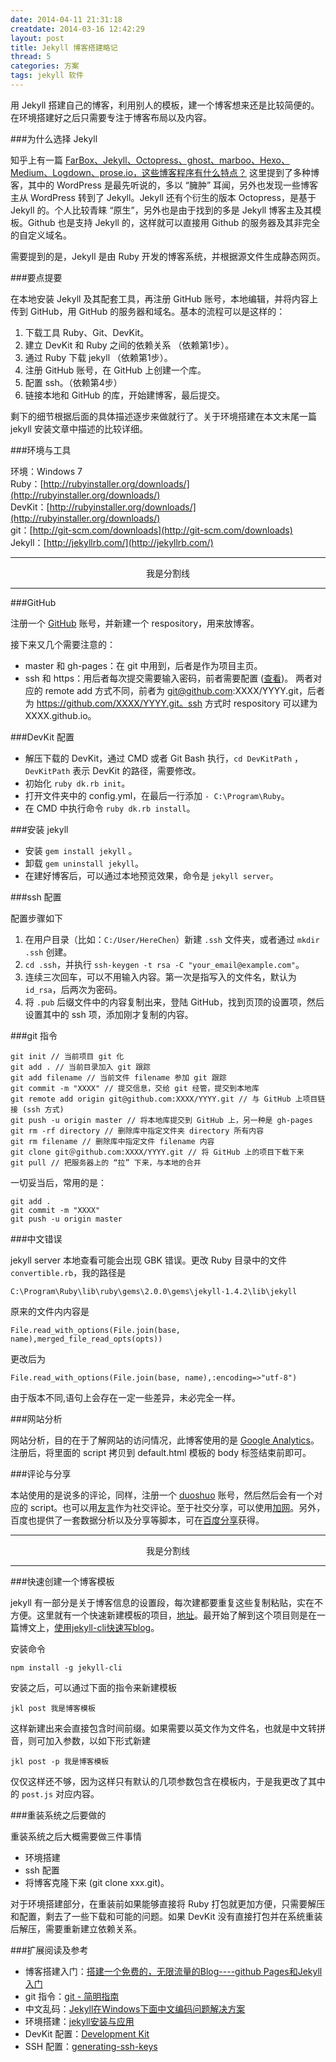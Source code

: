 ```yaml
---
date: 2014-04-11 21:31:18
creatdate: 2014-03-16 12:42:29
layout: post
title: Jekyll 博客搭建略记
thread: 5
categories: 方案
tags: jekyll 软件 
---
```


用 Jekyll 搭建自己的博客，利用别人的模板，建一个博客想来还是比较简便的。在环境搭建好之后只需要专注于博客布局以及内容。

###为什么选择 Jekyll

知乎上有一篇 [FarBox、Jekyll、Octopress、ghost、marboo、Hexo、Medium、Logdown、prose.io，这些博客程序有什么特点？](http://www.zhihu.com/question/21981094) 这里提到了多种博客，其中的 WordPress 是最先听说的，多以 “臃肿” 耳闻，另外也发现一些博客主从 WordPress 转到了 Jekyll。Jekyll 还有个衍生的版本 Octopress，是基于 Jekyll 的。个人比较青睐 “原生”，另外也是由于找到的多是 Jekyll 博客主及其模板。Github 也是支持 Jekyll 的，这样就可以直接用 Github 的服务器及其非完全的自定义域名。

需要提到的是，Jekyll 是由 Ruby 开发的博客系统，并根据源文件生成静态网页。

###要点提要

在本地安装 Jekyll 及其配套工具，再注册 GitHub 账号，本地编辑，并将内容上传到 GitHub，用 GitHub 的服务器和域名。基本的流程可以是这样的：

1. 下载工具 Ruby、Git、DevKit。
2. 建立 DevKit 和 Ruby 之间的依赖关系 （依赖第1步）。
3. 通过 Ruby 下载 jekyll （依赖第1步）。
4. 注册 GitHub 账号，在 GitHub 上创建一个库。
5. 配置 ssh。（依赖第4步）
6. 链接本地和 GitHub 的库，开始建博客，最后提交。

剩下的细节根据后面的具体描述逐步来做就行了。关于环境搭建在本文末尾一篇 jekyll 安装文章中描述的比较详细。

###环境与工具

环境：Windows 7  
Ruby：[http://rubyinstaller.org/downloads/](http://rubyinstaller.org/downloads/)  
DevKit：[http://rubyinstaller.org/downloads/](http://rubyinstaller.org/downloads/)  
git：[http://git-scm.com/downloads](http://git-scm.com/downloads)  
Jekyll：[http://jekyllrb.com/](http://jekyllrb.com/)

<hr><center>我是分割线</center><hr>

###GitHub

注册一个 [GitHub](https://github.com/) 账号，并新建一个 respository，用来放博客。

接下来又几个需要注意的：

- master 和 gh-pages：在 git 中用到，后者是作为项目主页。
- ssh 和 https：用后者每次提交需要输入密码，前者需要配置 ([查看](http://www.blogways.net/blog/2013/04/10/generating-ssh-keys-4-github.html))。 两者对应的 remote add 方式不同，前者为 git@github.com:XXXX/YYYY.git，后者为 https://github.com/XXXX/YYYY.git。ssh 方式时 respository 可以建为 XXXX.github.io。 

###DevKit 配置

- 解压下载的 DevKit，通过 CMD 或者 Git Bash 执行，`cd DevKitPath` ，`DevKitPath` 表示  DevKit 的路径，需要修改。
- 初始化 `ruby dk.rb init`。
- 打开文件夹中的 config.yml，在最后一行添加 `- C:\Program\Ruby`。  
- 在 CMD 中执行命令 `ruby dk.rb install`。

###安装 jekyll

- 安装 `gem install jekyll`  。
- 卸载 `gem uninstall jekyll`。    
- 在建好博客后，可以通过本地预览效果，命令是 `jekyll server`。

###ssh 配置

配置步骤如下

1. 在用户目录（比如：`C:/User/HereChen`）新建 `.ssh` 文件夹，或者通过 `mkdir .ssh` 创建。
2. `cd .ssh`，并执行 `ssh-keygen -t rsa -C "your_email@example.com"`。
3. 连续三次回车，可以不用输入内容。第一次是指写入的文件名，默认为 `id_rsa`，后两次为密码。
4. 将 `.pub` 后缀文件中的内容复制出来，登陆 GitHub，找到页顶的设置项，然后设置其中的 ssh 项，添加刚才复制的内容。

###git 指令

    git init // 当前项目 git 化  
    git add . // 当前目录加入 git 跟踪  
    git add filename // 当前文件 filename 参加 git 跟踪  
    git commit -m "XXXX" // 提交信息，交给 git 经管，提交到本地库  
    git remote add origin git@github.com:XXXX/YYYY.git // 与 GitHub 上项目链接 (ssh 方式)  
    git push -u origin master // 将本地库提交到 GitHub 上，另一种是 gh-pages  
    git rm -rf directory // 删除库中指定文件夹 directory 所有内容  
    git rm filename // 删除库中指定文件 filename 内容   
    git clone git＠github.com:XXXX/YYYY.git // 将 GitHub 上的项目下载下来 
	git pull // 把服务器上的 “拉” 下来，与本地的合并

一切妥当后，常用的是：

    git add .  
    git commit -m "XXXX"  
    git push -u origin master  

###中文错误

jekyll server 本地查看可能会出现 GBK 错误。更改 Ruby 目录中的文件 `convertible.rb`，我的路径是

    C:\Program\Ruby\lib\ruby\gems\2.0.0\gems\jekyll-1.4.2\lib\jekyll

原来的文件内内容是

    File.read_with_options(File.join(base, name),merged_file_read_opts(opts)) 

更改后为

    File.read_with_options(File.join(base, name),:encoding=>"utf-8")  

由于版本不同,语句上会存在一定一些差异，未必完全一样。

###网站分析

网站分析，目的在于了解网站的访问情况，此博客使用的是 [Google Analytics](https://www.google.com/intl/zh-CN/analytics/)。
注册后，将里面的 script 拷贝到 default.html 模板的 body 标签结束前即可。

###评论与分享

本站使用的是说多的评论，同样，注册一个 [duoshuo](http://duoshuo.com/) 账号，然后然后会有一个对应的 script。也可以用[友言](http://www.uyan.cc/)作为社交评论。至于社交分享，可以使用[加网](http://www.jiathis.com)。另外，百度也提供了一套数据分析以及分享等脚本，可在[百度分享](http://share.baidu.com)获得。

<hr><center>我是分割线</center><hr>

###快速创建一个博客模板

jekyll 有一部分是关于博客信息的设置段，每次建都要重复这些复制粘贴，实在不方便。这里就有一个快速新建模板的项目，[地址](https://github.com/jsw0528/jekyll-cli)。最开始了解到这个项目则是在一篇博文上，[使用jekyll-cli快速写blog](http://jser.me/2014/03/25/%E4%BD%BF%E7%94%A8jekyll-cli%E5%BF%AB%E9%80%9F%E5%86%99blog.html)。

安装命令

    npm install -g jekyll-cli

安装之后，可以通过下面的指令来新建模板

	jkl post 我是博客模板

这样新建出来会直接包含时间前缀。如果需要以英文作为文件名，也就是中文转拼音，则可加入参数，以如下形式新建

	jkl post -p 我是博客模板

仅仅这样还不够，因为这样只有默认的几项参数包含在模板内，于是我更改了其中的 `post.js` 对应内容。

###重装系统之后要做的

重装系统之后大概需要做三件事情

- 环境搭建
- ssh 配置
- 将博客克隆下来 (git clone xxx.git)。

对于环境搭建部分，在重装前如果能够直接将 Ruby 打包就更加方便，只需要解压和配置，剩去了一些下载和可能的问题。如果 DevKit 没有直接打包并在系统重装后解压，需要重新建立依赖关系。

###扩展阅读及参考

- 博客搭建入门：[搭建一个免费的，无限流量的Blog----github Pages和Jekyll入门](http://www.ruanyifeng.com/blog/2012/08/blogging_with_jekyll.html)  
- git 指令：[git - 简明指南](http://rogerdudler.github.io/git-guide/index.zh.html)  
- 中文乱码：[Jekyll在Windows下面中文编码问题解决方案](http://www.cnblogs.com/aleda/articles/Jekyll-in-Windows-following-Chinese-encoding-problem-solutions.html)    
- 环境搭建：[jekyll安装与应用](http://www.cnblogs.com/BeginMan/p/3549241.html)  
- DevKit 配置：[Development Kit](https://github.com/oneclick/rubyinstaller/wiki/Development-Kit)
- SSH 配置：[generating-ssh-keys](https://help.github.com/articles/generating-ssh-keys)